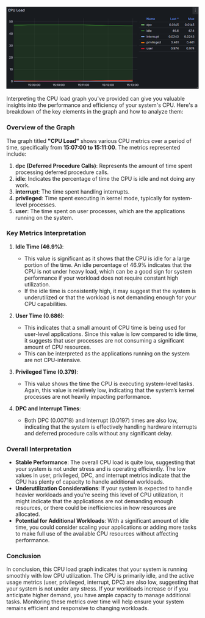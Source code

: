![img](./images/cpu-load.png)

Interpreting the CPU load graph you've provided can give you valuable insights into the performance and efficiency of your system's CPU. Here's a breakdown of the key elements in the graph and how to analyze them:

### Overview of the Graph

The graph titled **"CPU Load"** shows various CPU metrics over a period of time, specifically from **15:07:00 to 15:11:00**. The metrics represented include:

1. **dpc (Deferred Procedure Calls)**: Represents the amount of time spent processing deferred procedure calls.
2. **idle**: Indicates the percentage of time the CPU is idle and not doing any work.
3. **interrupt**: The time spent handling interrupts.
4. **privileged**: Time spent executing in kernel mode, typically for system-level processes.
5. **user**: The time spent on user processes, which are the applications running on the system.

### Key Metrics Interpretation

1. **Idle Time (46.9%)**:

   - This value is significant as it shows that the CPU is idle for a large portion of the time. An idle percentage of 46.9% indicates that the CPU is not under heavy load, which can be a good sign for system performance if your workload does not require constant high utilization.
   - If the idle time is consistently high, it may suggest that the system is underutilized or that the workload is not demanding enough for your CPU capabilities.
2. **User Time (0.686)**:

   - This indicates that a small amount of CPU time is being used for user-level applications. Since this value is low compared to idle time, it suggests that user processes are not consuming a significant amount of CPU resources.
   - This can be interpreted as the applications running on the system are not CPU-intensive.
3. **Privileged Time (0.379)**:

   - This value shows the time the CPU is executing system-level tasks. Again, this value is relatively low, indicating that the system’s kernel processes are not heavily impacting performance.
4. **DPC and Interrupt Times**:

   - Both DPC (0.00718) and Interrupt (0.0197) times are also low, indicating that the system is effectively handling hardware interrupts and deferred procedure calls without any significant delay.

### Overall Interpretation

- **Stable Performance**: The overall CPU load is quite low, suggesting that your system is not under stress and is operating efficiently. The low values in user, privileged, DPC, and interrupt metrics indicate that the CPU has plenty of capacity to handle additional workloads.
- **Underutilization Considerations**: If your system is expected to handle heavier workloads and you're seeing this level of CPU utilization, it might indicate that the applications are not demanding enough resources, or there could be inefficiencies in how resources are allocated.
- **Potential for Additional Workloads**: With a significant amount of idle time, you could consider scaling your applications or adding more tasks to make full use of the available CPU resources without affecting performance.

### Conclusion

In conclusion, this CPU load graph indicates that your system is running smoothly with low CPU utilization. The CPU is primarily idle, and the active usage metrics (user, privileged, interrupt, DPC) are also low, suggesting that your system is not under any stress. If your workloads increase or if you anticipate higher demand, you have ample capacity to manage additional tasks. Monitoring these metrics over time will help ensure your system remains efficient and responsive to changing workloads.
